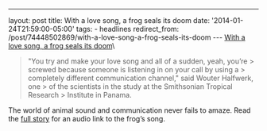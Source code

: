 ---
layout: post 
title: With a love song, a frog seals its doom 
date: '2014-01-24T21:59:00-05:00' 
tags: - headlines 
redirect_from: /post/74448502869/with-a-love-song-a-frog-seals-its-doom 
--- [With a love song, a frog seals its doom](http://www.csmonitor.com/Science/2014/0124/With-a-love-song-a-frog-seals-its-doom)\

> "You try and make your love song and all of a sudden, yeah, you’re > screwed because someone is listening in on your call by using a > completely different communication channel," said Wouter Halfwerk, one > of the scientists in the study at the Smithsonian Tropical Research > Institute in Panama.

The world of animal sound and communication never fails to amaze. Read the [full story](http://www.csmonitor.com/Science/2014/0124/With-a-love-song-a-frog-seals-its-doom) for an audio link to the frog’s song.

